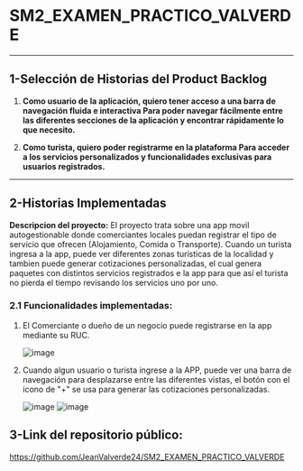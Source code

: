 # SM2_EXAMEN_PRACTICO_VALVERDE
___
## 1-Selección de Historias del Product Backlog
1. **Como usuario de la aplicación,
quiero tener acceso a una barra de navegación fluida e interactiva
Para poder navegar fácilmente entre las diferentes secciones de la aplicación y encontrar rápidamente lo que necesito.**

3. **Como turista,
quiero poder registrarme en la plataforma
Para acceder a los servicios personalizados y funcionalidades exclusivas para usuarios registrados.**
___
## 2-Historias Implementadas
**Descripcion del proyecto:** El proyecto trata sobre una app movil autogestionable donde comerciantes locales puedan registrar el tipo de servicio que ofrecen (Alojamiento, Comida o Transporte). Cuando un turista ingresa a la app, puede ver diferentes zonas turísticas de la localidad y tambien puede generar cotizaciones personalizadas, el cual genera paquetes con distintos servicios registrados e la app para que así el turista no pierda el tiempo revisando los servicios uno por uno.
### 2.1 Funcionalidades implementadas:
1. El Comerciante o dueño de un negocio puede registrarse en la app mediante su RUC.
   
   ![image](https://github.com/user-attachments/assets/35aca46f-1950-4e17-9ab1-d1f1dfc9f7d2)

2. Cuando algun usuario o turista ingrese a la APP, puede ver una barra de navegación para desplazarse entre las diferentes vistas, el botón con el icono de "+" se usa para generar las cotizaciones personalizadas.
   
   ![image](https://github.com/user-attachments/assets/693a29d8-298d-4397-b942-294474891f7a)
   ![image](https://github.com/user-attachments/assets/64a4bf9c-915b-4e24-8ec6-56b4edcb4733)


## 3-Link del repositorio público:

https://github.com/JeanValverde24/SM2_EXAMEN_PRACTICO_VALVERDE
